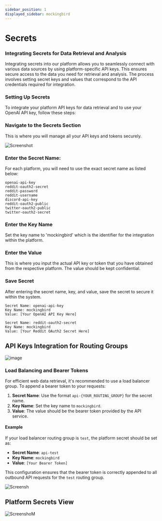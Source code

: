 ```yaml
---
sidebar_position: 1
displayed_sidebar: mockingbird
---
```


# Secrets

### Integrating Secrets for Data Retrieval and Analysis

Integrating secrets into our platform allows you to seamlessly connect with various data sources by using
platform-specific API keys.
This ensures secure access to the data you need for retrieval and analysis.
The process involves setting secret keys and values that correspond to the API credentials required for integration.

### Setting Up Secrets

To integrate your platform API keys for data retrieval and to use your OpenAI API key, follow these steps:

### Navigate to the Secrets Section

This is where you will manage all your API keys and tokens securely.

![Screenshot](https://github.com/zeus-fyi/zeus/assets/17446735/4e927018-b089-44b9-a129-969c0d5ff7c6)

### Enter the Secret Name:

For each platform, you will need to use the exact secret name as listed below:

    openai-api-key
    reddit-oauth2-secret
    reddit-password
    reddit-username
    discord-api-key
    reddit-oauth2-public
    twitter-oauth2-public
    twitter-oauth2-secret

### Enter the Key Name

Set the key name to 'mockingbird' which is the identifier for the integration within the platform.

### Enter the Value

This is where you input the actual API key or token that you have obtained from the respective platform. The value
should be kept confidential.

### Save Secret

After entering the secret name, key, and value, save the secret to secure it within the system.

    Secret Name: openai-api-key
    Key Name: mockingbird
    Value: [Your OpenAI API Key Here]
    
    Secret Name: reddit-oauth2-secret
    Key Name: mockingbird
    Value: [Your Reddit OAuth2 Secret Here]

## API Keys Integration for Routing Groups

![image](https://github.com/zeus-fyi/zeus/assets/17446735/6f476ee0-df38-4bc9-9a9c-5a417ab5a342)

### Load Balancing and Bearer Tokens

For efficient web data retrieval, it's recommended to use a load balancer group. To append a bearer token to your
requests:

1. **Secret Name**: Use the format `api-{YOUR_ROUTING_GROUP}` for the secret name.
2. **Key Name**: Set the key name to `mockingbird`.
3. **Value**: The value should be the bearer token provided by the API service.

#### Example

If your load balancer routing group is `test`, the platform secret should be set as:

- **Secret Name**: `api-test`
- **Key Name**: `mockingbird`
- **Value**: `[Your Bearer Token]`

This configuration ensures that the bearer token is correctly appended to all outbound API requests for the `test`
routing group.

![Screensh](https://github.com/zeus-fyi/zeus/assets/17446735/e8598c39-56e9-427b-ac40-b676e165970a)

## Platform Secrets View

![ScreenshoM](https://github.com/zeus-fyi/zeus/assets/17446735/5f14b4cf-2285-40b9-a60f-a42f8060d7c1)